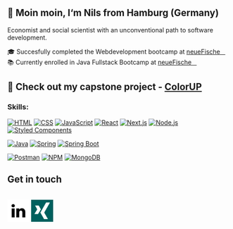 ## 🌿 Moin moin, I‘m Nils from Hamburg (Germany)

Economist and social scientist with an unconventional path to software development. 


 🎓 Succesfully completed the Webdevelopment bootcamp at <a href="https://www.neuefische.de" target="_blank"> neueFische &nbsp;&nbsp;</a>
 </br>
 📚 Currently enrolled in Java Fullstack Bootcamp at <a href="https://www.neuefische.de" target="_blank"> neueFische &nbsp;&nbsp;</a>

🔸 Check out my capstone project - [ColorUP](https://github.com/NilsOt1/Color-up-Capstone)
---

### Skills:

<a href="https://developer.mozilla.org/en-US/docs/Web/HTML"><img alt="HTML" src="https://img.shields.io/badge/-HTML-6D6968?style=for-the-badge&logo=html5&logoColor=E34F26" /></a>
<a href="https://developer.mozilla.org/en-US/docs/Web/CSS"><img alt="CSS" src="https://img.shields.io/badge/-CSS-6D6968?style=for-the-badge&logo=css3&logoColor=1572B6" /></a>
<a href="https://developer.mozilla.org/en-US/docs/Web/JavaScript"><img alt="JavaScript" src="https://img.shields.io/badge/-JavaScript-6D6968?style=for-the-badge&logo=javascript&logoColor=F7DF1E" /></a>
<a href="https://react.dev/"><img alt="React" src="https://img.shields.io/badge/-React-6D6968?style=for-the-badge&logo=react&logoColor=61DAFB" /></a>
<a href="https://nextjs.org/"><img alt="Next.js" src="https://img.shields.io/badge/-Next.js-6D6968?style=for-the-badge&logo=nextdotjs&logoColor=000000" /></a>
<a href="https://nodejs.org/"><img alt="Node.js" src="https://img.shields.io/badge/-Node.js-6D6968?style=for-the-badge&logo=nodedotjs&logoColor=339933" /></a>
<a href="https://styled-components.com/"><img alt="Styled Components" src="https://img.shields.io/badge/-Styled%20Components-6D6968?style=for-the-badge&logo=styledcomponents&logoColor=DB7093" /></a>


<a href="https://www.java.com/de/"><img alt="Java" src="https://img.shields.io/badge/-Java-6D6968?style=for-the-badge&logo=Java&logoColor=DB7093" /></a>
<a href="https://spring.io/"><img alt="Spring" src="https://img.shields.io/badge/-Spring-6D6968?style=for-the-badge&logo=spring&logoColor=DB7093" /></a>
<a href="https://spring.io/projects/spring-boot/"><img alt="Spring Boot" src="https://img.shields.io/badge/-Spring Boot-6D6968?style=for-the-badge&logo=springboot&logoColor=DB7093" /></a>



<a href="https://www.postman.com/"><img alt="Postman" src="https://img.shields.io/badge/-Postman-6D6968?style=for-the-badge&logo=postman&logoColor=FF6C37" /></a>
<a href="https://www.npmjs.com/"><img alt="NPM" src="https://img.shields.io/badge/-NPM-6D6968?style=for-the-badge&logo=npm&logoColor=CB3837" /></a>
<a href="https://www.mongodb.com/"><img alt="MongoDB" src="https://img.shields.io/badge/-MongoDB-6D6968?style=for-the-badge&logo=mongodb&logoColor=47A248" /></a>


 ## Get in touch
 </br>
 <a href="https://linkedin.com/in/nils-otto-809665282"><img width="50" height="50" alt="LinkedIn" title="LinkedIn" src="linkedin.png" /></a>
 <a href="https://www.xing.com/profile/Nils_Otto7"><img width="50" height="50" alt="Xing" title="Xing" src="xing.png" /></a>



